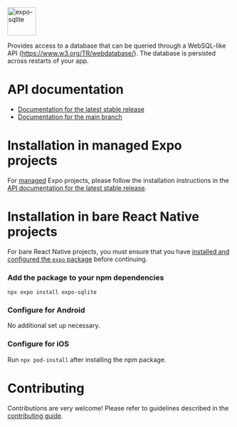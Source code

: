<p>
  <a href="https://docs.expo.dev/versions/latest/sdk/sqlite/">
    <img
      src="../../.github/resources/expo-sqlite.svg"
      alt="expo-sqlite"
      height="64" />
  </a>
</p>

Provides access to a database that can be queried through a WebSQL-like API (https://www.w3.org/TR/webdatabase/). The database is persisted across restarts of your app.

# API documentation

- [Documentation for the latest stable release](https://docs.expo.dev/versions/latest/sdk/sqlite/)
- [Documentation for the main branch](https://docs.expo.dev/versions/unversioned/sdk/sqlite/)

# Installation in managed Expo projects

For [managed](https://docs.expo.dev/archive/managed-vs-bare/) Expo projects, please follow the installation instructions in the [API documentation for the latest stable release](https://docs.expo.dev/versions/latest/sdk/sqlite/).

# Installation in bare React Native projects

For bare React Native projects, you must ensure that you have [installed and configured the `expo` package](https://docs.expo.dev/bare/installing-expo-modules/) before continuing.

### Add the package to your npm dependencies

```
npx expo install expo-sqlite
```

### Configure for Android

No additional set up necessary.

### Configure for iOS

Run `npx pod-install` after installing the npm package.

# Contributing

Contributions are very welcome! Please refer to guidelines described in the [contributing guide](https://github.com/expo/expo#contributing).
